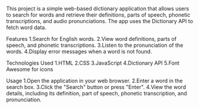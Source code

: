 This project is a simple web-based dictionary application that allows users to search for words and retrieve their definitions, parts of speech, phonetic transcriptions, and audio pronunciations. 
The app uses the Dictionary API to fetch word data.


Features
1.Search for English words.
2.View word definitions, parts of speech, and phonetic transcriptions.
3.Listen to the pronunciation of the words.
4.Display error messages when a word is not found.

Technologies Used
1.HTML
2.CSS
3.JavaScript
4.Dictionary API
5.Font Awesome for icons

Usage
1.Open the application in your web browser.
2.Enter a word in the search box.
3.Click the "Search" button or press "Enter".
4.View the word details, including its definition, part of speech, phonetic transcription, and pronunciation.
